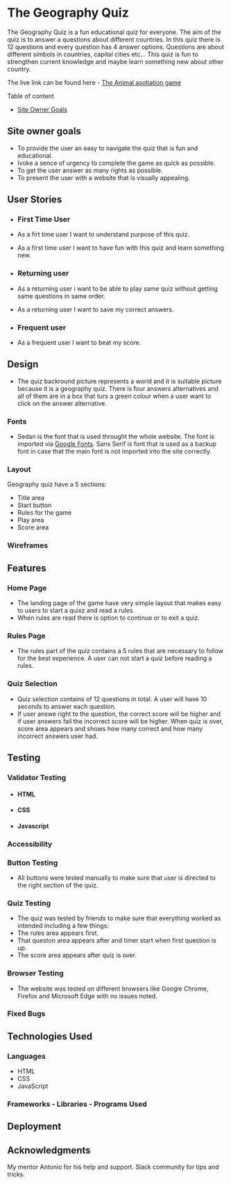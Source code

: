 # The Geography Quiz

The Geography Quiz is a fun educational quiz for everyone. The aim of the quiz is to answer a questions about different countries. In this quiz there is 12 questions and every question has 4 answer options. Questions are about different simbols in countries, capital cities etc...
This quiz is fun to strengthen current knowledge and maybe learn something new about other country.

The live link can be found here - [The Animal asotiation game]()

Table of content
 * [Site Owner Goals](#site-owner-goals)

 ## Site owner goals
 - To provide the user an easy to navigate the quiz that is fun and educational.
 - Ivoke a sence of urgency to complete the game as quick as possible.
 - To get the user answer as many rights as possible.
 - To present the user with a website that is visually appealing.

 ## User Stories
 
 - ### First Time User
 - As a firt time user I want to understand purpose of this quiz.
 - As a first time user I want to have fun with this quiz and learn something new.

 - ### Returning user
 - As a returning user i want to be able to play same quiz without getting same questions in same order.
 - As a returning user I want to save my correct answers.

 - ### Frequent user
 - As a frequent user I want to beat my score.

 ## Design
 - The quiz backround picture represents a world and it is suitable picture because it is a geography quiz. There is four answers alternatives and all of them are in a box that turs a green colour when a user want to click on the answer alternative. 

 ### Fonts
 - Sedan is the font that is used throught the whole website. The font is imported via [Google Fonts](https://fonts.google.com/). Sans Serif is font that is used as a backup font in case that the main font is not imported into the site correctly.

 ### Layout
 Geography quiz have a 5 sections:
 - Title area
 - Start button
 - Rules for the game
 - Play area
 - Score area

 ### Wireframes

 ## Features

### Home Page
- The landing page of the game have very simple layout that makes easy to users to start a quixz and read a rules.
- When rules are read there is option to continue or to exit a quiz.

### Rules Page
- The rules part of the quiz contains a 5 rules that are necessary to follow for the best experience. A user can not start a quiz before reading a rules.

### Quiz Selection
- Quiz selection contains of 12 questions in total. A user will have 10 seconds to answer each question. 
- If user answe right to the question, the correct score will be higher and if user answers fail the incorrect score will be higher. When quiz is over, score area appears and shows how many correct and how many incorrect answers user had.

## Testing

### Validator Testing
- #### HTML
- #### CSS
- #### Javascript

### Accessibility 

### Button Testing
- All buttons were tested manually to make sure that user is directed to the right section of the quiz.

### Quiz Testing
- The quiz was tested by friends to make sure that everything worked as intended including a few things:
 - The rules area appears first.
 - That queston area appears after and timer start when first question is up.
 - The score area appears after quiz is over.

### Browser Testing
- The website was tested on different browsers like Google Chrome, Firefox and Microsoft Edge with no issues noted.

### Fixed Bugs

## Technologies Used
### Languages
- HTML
- CSS
- JavaScript

### Frameworks - Libraries - Programs Used

## Deployment

## Acknowledgments
My mentor Antonio for his help and support.
Slack community for tips and tricks.
